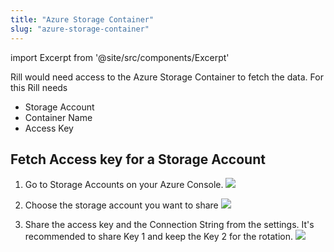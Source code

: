```yaml
---
title: "Azure Storage Container"
slug: "azure-storage-container"
---
```

import Excerpt from '@site/src/components/Excerpt'

<Excerpt text="Integrating with Azure Cloud" />

Rill would need access to the Azure Storage Container to fetch the data. For this Rill needs 
* Storage Account
* Container Name
* Access Key

## Fetch Access key for a Storage Account

1. Go to Storage Accounts on your Azure Console.
![](https://images.contentful.com/ve6smfzbifwz/01q8c4i8bmP92JSQO7fXBK/81187ee95eacae80f597e888b0874d4e/0aa8f8b-Screen_Shot_2020-10-02_at_1.21.43_AM.png)

2. Choose the storage account you want to share
![](https://images.contentful.com/ve6smfzbifwz/5FV4ysIlKlxFhypnFcU6LD/7c6ceb18dd8db93177505c2d494448ae/43d7355-Screen_Shot_2020-10-02_at_1.22.44_AM.png)

3. Share the access key and the Connection String from the settings. It's recommended to share Key 1 and keep the Key 2 for the rotation.
![](https://images.contentful.com/ve6smfzbifwz/5FGt6CwBzccU5m9k5jtNMb/78e9f3b030281a25779771a4365b36eb/3f0b401-Screen_Shot_2020-10-02_at_1.24.18_AM.png)
